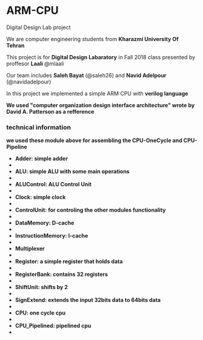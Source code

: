 # ARM-CPU
Digital Design Lab project
  
  <p>We are computer engineering students from <strong>Kharazmi University Of Tehran</strong></p>
  <p>This project is for <strong>Digital Design Labaratory</strong> in Fall 2018 class presented by proffesor <strong>Laali</strong> @mlaali</p>
  <p>Our team includes  <strong>Saleh Bayat </strong> (@saleh26) and  <strong>Navid Adelpour </strong> (@navidadelpour)</p>
  <p>In this project we implemented a simple ARM CPU with <strong>verilog<strong> language</p>
  <p>We used "computer organization design interface architecture" wrote by David A. Patterson as a refference</p>
  
  <h3>technical information</h3>
  <p> we used these module above for assembling the CPU-OneCycle and CPU-Pipeline<p>
  
  <ul>
    <li><strong>Adder: </strong> simple adder<li>
    <li><strong>ALU: </strong>simple ALU with some main operations<li>
    <li><strong>ALUControl: </strong>ALU Control Unit<li>
    <li><strong>Clock: </strong>simple clock<li>
    <li><strong>ControlUnit: </strong>for controling the other modules functionality<li>
    <li><strong>DataMemory: </strong>D-cache<li>
    <li><strong>InstructionMemory: </strong>I-cache<li>
    <li><strong>Multiplexer</strong><li>
    <li><strong>Register: </strong>a simple register that holds data<li>
    <li><strong>RegisterBank: </strong>contains 32 registers<li>
    <li><strong>ShiftUnit: </strong>shifts by 2<li>
    <li><strong>SignExtend: </strong>extends the input 32bits data to 64bits data<li>
    <li><strong>CPU: </strong>one cycle cpu<li>
    <li><strong>CPU_Pipelined: </strong>pipelined cpu<li>
  </ul>

